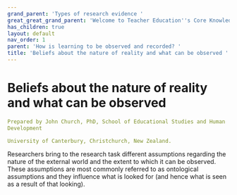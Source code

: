 ```yaml
---
grand_parent: 'Types of research evidence '
great_great_grand_parent: 'Welcome to Teacher Education''s Core Knowledge and Skills.'
has_children: true
layout: default
nav_order: 1
parent: 'How is learning to be observed and recorded? '
title: 'Beliefs about the nature of reality and what can be observed '
---
```

# Beliefs about the nature of reality and what can be observed


```yaml
Prepared by John Church, PhD, School of Educational Studies and Human
Development

University of Canterbury, Christchurch, New Zealand.
```


Researchers bring to the research task different assumptions regarding
the nature of the external world and the extent to which it can be
observed. These assumptions are most commonly referred to as ontological
assumptions and they influence what is looked for (and hence what is
seen as a result of that looking).
